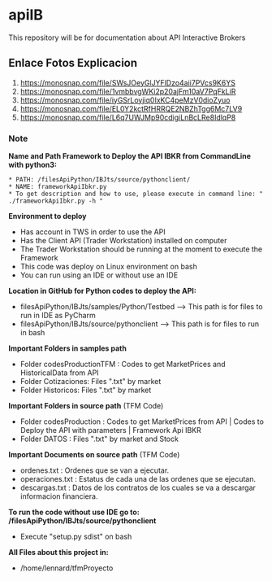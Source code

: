 # apiIB

This repository will be for documentation about API Interactive Brokers


## Enlace Fotos Explicacion

1. https://monosnap.com/file/SWsJOeyGlJYFlDzo4aii7PVcs9K6YS
2. https://monosnap.com/file/1vmbbvgWKi2p20ajFm10aV7PqFkLiR
3. https://monosnap.com/file/iyGSrLoyjiq0IxKC4peMzV0dioZyuo
4. https://monosnap.com/file/EL0Y2kctRfHRRQE2NBZhTgg6Mc7LV9
5. https://monosnap.com/file/L6q7UWJMp90cdigiLnBcLRe8IdlqP8


### Note

**Name and Path Framework to Deploy the API IBKR from CommandLine with python3:**
```
* PATH: /filesApiPython/IBJts/source/pythonclient/
* NAME: frameworkApiIbkr.py 
* To get description and how to use, please execute in command line: " ./frameworkApiIbkr.py -h "
```
**Environment to deploy**
* Has account in TWS in order to use the API
* Has the Client API (Trader Workstation) installed on computer
* The Trader Workstation should be running at the moment to execute the Framework
* This code was deploy on Linux environment on bash
* You can run using an IDE or without use an IDE   

**Location in GitHub for Python codes to deploy the API:**
* filesApiPython/IBJts/samples/Python/Testbed   --> This path is for files to run in IDE as PyCharm
* filesApiPython/IBJts/source/pythonclient   --> This path is for files to run in bash

**Important Folders in samples path** 
* Folder codesProductionTFM : Codes to get MarketPrices and  HistoricalData from API
* Folder Cotizaciones: Files ".txt" by market
* Folder Historicos: Files ".txt" by market

**Important Folders in source path** (TFM Code) 
* Folder codesProduction : Codes to get MarketPrices from API | Codes to Deploy the API with parameters | Framework Api IBKR
* Folder DATOS : Files ".txt" by market and Stock

**Important Documents on source path** (TFM Code)
* ordenes.txt : Ordenes que se van a ejecutar.
* operaciones.txt : Estatus de cada una de las ordenes que se ejecutan.
* descargas.txt : Datos de los contratos de los cuales se va a descargar informacion financiera.

**To run the code without use IDE go to: /filesApiPython/IBJts/source/pythonclient**
* Execute "setup.py sdist" on bash

**All Files about this project in:**
* /home/lennard/tfmProyecto